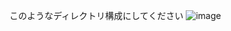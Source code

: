 このようなディレクトリ構成にしてください
![image](https://github.com/user-attachments/assets/1f6a0462-6b08-449e-b076-fd676e4fac31)
